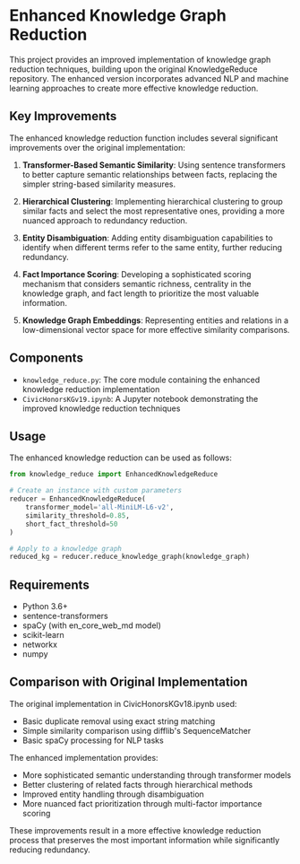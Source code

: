 # Enhanced Knowledge Graph Reduction

This project provides an improved implementation of knowledge graph reduction techniques, building upon the original KnowledgeReduce repository. The enhanced version incorporates advanced NLP and machine learning approaches to create more effective knowledge reduction.

## Key Improvements

The enhanced knowledge reduction function includes several significant improvements over the original implementation:

1. **Transformer-Based Semantic Similarity**: Using sentence transformers to better capture semantic relationships between facts, replacing the simpler string-based similarity measures.

2. **Hierarchical Clustering**: Implementing hierarchical clustering to group similar facts and select the most representative ones, providing a more nuanced approach to redundancy reduction.

3. **Entity Disambiguation**: Adding entity disambiguation capabilities to identify when different terms refer to the same entity, further reducing redundancy.

4. **Fact Importance Scoring**: Developing a sophisticated scoring mechanism that considers semantic richness, centrality in the knowledge graph, and fact length to prioritize the most valuable information.

5. **Knowledge Graph Embeddings**: Representing entities and relations in a low-dimensional vector space for more effective similarity comparisons.

## Components

- `knowledge_reduce.py`: The core module containing the enhanced knowledge reduction implementation
- `CivicHonorsKGv19.ipynb`: A Jupyter notebook demonstrating the improved knowledge reduction techniques

## Usage

The enhanced knowledge reduction can be used as follows:

```python
from knowledge_reduce import EnhancedKnowledgeReduce

# Create an instance with custom parameters
reducer = EnhancedKnowledgeReduce(
    transformer_model='all-MiniLM-L6-v2',
    similarity_threshold=0.85,
    short_fact_threshold=50
)

# Apply to a knowledge graph
reduced_kg = reducer.reduce_knowledge_graph(knowledge_graph)
```

## Requirements

- Python 3.6+
- sentence-transformers
- spaCy (with en_core_web_md model)
- scikit-learn
- networkx
- numpy

## Comparison with Original Implementation

The original implementation in CivicHonorsKGv18.ipynb used:
- Basic duplicate removal using exact string matching
- Simple similarity comparison using difflib's SequenceMatcher
- Basic spaCy processing for NLP tasks

The enhanced implementation provides:
- More sophisticated semantic understanding through transformer models
- Better clustering of related facts through hierarchical methods
- Improved entity handling through disambiguation
- More nuanced fact prioritization through multi-factor importance scoring

These improvements result in a more effective knowledge reduction process that preserves the most important information while significantly reducing redundancy.
